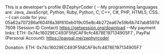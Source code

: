 This is a developer's profile @ZephyrCoder
(
--My programming languages are: Java, JavaScript, Python, Ruby, Python, C, C++, C#, PHP, HTML5, CSS.
--I can code for you: 05a62a707286af604f8a38f610eb019c05e8c4b272ea67e59b6b747ab8597d7608 (Session ID Contact) https://getsession.org/download
--My payment links: ETH: 0x74c16029EC493F5fdCAF9cfc4878E197134905F7 , PayPal (Personal Account): https://paypal.me/zephyrcoder

Donation: ETH: 0x74c16029EC493F5fdCAF9cfc4878E197134905F7

